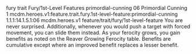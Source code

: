 <ability>
  <metadata>
    <class>fury</class>
    <feature_type>trait</feature_type>
    <file_dpath>Fury/1st-Level Features</file_dpath>
    <item_id>primordial-cunning</item_id>
    <item_index>06</item_index>
    <item_name>Primordial Cunning</item_name>
    <level>1</level>
    <scc>mcdm.heroes.v1:feature.trait.fury.1st-level-feature:primordial-cunning</scc>
    <scdc>1.1.1:14.1.5.1:06</scdc>
    <source>mcdm.heroes.v1</source>
    <type>feature/trait/fury/1st-level-feature</type>
  </metadata>
  <effects>
    <effect type="mundane">You are never surprised. Additionally, whenever you would push a target with forced movement, you can slide them instead.
As your ferocity grows, you gain benefits as noted on the Reaver Growing Ferocity table. Benefits are cumulative except where an improved benefit replaces a lesser benefit.</effect>
  </effects>
</ability>
